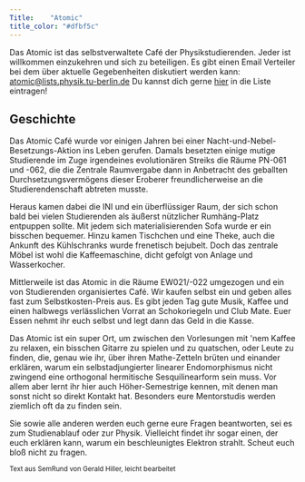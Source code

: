 ```yaml
---
Title:	  "Atomic"
title_color: "#dfbf5c"
---
```


Das Atomic ist das selbstverwaltete Café der Physikstudierenden. Jeder ist willkommen einzukehren und sich zu beteiligen. Es gibt einen Email Verteiler bei dem über aktuelle Gegebenheiten diskutiert werden kann:
[atomic@lists.physik.tu-berlin.de](atomic@lists.physik.tu-berlin.de)
Du kannst dich gerne [hier](https:\\lists.physik.tu-berlin.de/mailman/listinfo/atomic) in die Liste eintragen!

## Geschichte

Das Atomic Café wurde vor einigen Jahren bei einer Nacht-und-Nebel-Besetzungs-Aktion ins Leben gerufen.  Damals besetzten einige mutige Studierende im Zuge irgendeines evolutionären Streiks die Räume PN-061 und -062, die die Zentrale Raumvergabe dann in Anbetracht des geballten Durchsetzungsvermögens dieser Eroberer freundlicherweise an die Studierendenschaft abtreten musste.

Heraus kamen dabei die INI und ein überflüssiger Raum, der sich schon bald bei vielen Studierenden als äußerst nützlicher Rumhäng-Platz entpuppen sollte. Mit jedem sich materialisierenden Sofa wurde er ein bisschen bequemer.  Hinzu kamen Tischchen und eine Theke, auch die Ankunft des Kühlschranks wurde frenetisch bejubelt.  Doch das zentrale Möbel ist wohl die Kaffeemaschine, dicht gefolgt von Anlage und Wasserkocher.

Mittlerweile ist das Atomic in die Räume EW021/-022 umgezogen und ein von Studierenden organisiertes Café.  Wir kaufen selbst ein und geben alles fast zum Selbstkosten-Preis aus. Es gibt jeden Tag gute Musik, Kaffee und einen halbwegs verlässlichen Vorrat an Schokoriegeln und Club Mate. Euer Essen nehmt ihr euch selbst und legt dann das Geld in die Kasse.

Das Atomic ist ein super Ort, um zwischen den Vorlesungen mit 'nem Kaffee zu relaxen, ein bisschen Gitarre zu spielen und zu quatschen, oder Leute zu finden, die, genau wie ihr, über ihren Mathe-Zetteln brüten und einander erklären, warum ein selbstadjungierter linearer Endomorphismus nicht zwingend eine orthogonal hermitische Sesquilinearform sein muss.  Vor allem aber lernt ihr hier auch Höher-Semestrige kennen, mit denen man sonst nicht so direkt Kontakt hat. Besonders eure Mentorstudis werden ziemlich oft da zu finden sein.

Sie sowie alle anderen werden euch gerne eure Fragen beantworten, sei es zum Studienablauf oder zur Physik. Vielleicht findet ihr sogar einen, der euch erklären kann, warum ein beschleunigtes Elektron strahlt. Scheut euch bloß nicht zu fragen.

<small class="text-muted"> Text aus SemRund von Gerald Hiller, leicht bearbeitet</small>
